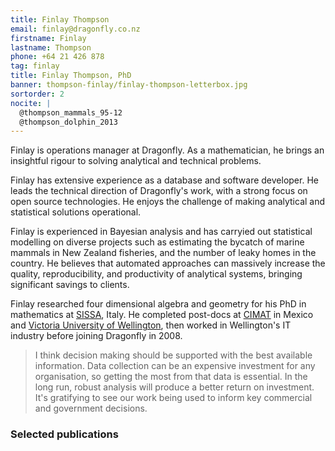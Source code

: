 ```yaml
---
title: Finlay Thompson
email: finlay@dragonfly.co.nz
firstname: Finlay
lastname: Thompson
phone: +64 21 426 878
tag: finlay
title: Finlay Thompson, PhD
banner: thompson-finlay/finlay-thompson-letterbox.jpg
sortorder: 2
nocite: |
  @thompson_mammals_95-12
  @thompson_dolphin_2013
---
```


Finlay is operations manager at Dragonfly. As a mathematician, he brings an insightful rigour
to solving analytical and technical problems.
<!--more-->

Finlay has extensive experience as a database and software developer. He leads 
the technical direction of Dragonfly's work, with a strong focus on open source
technologies. He enjoys the challenge of making analytical and 
statistical solutions operational. 

Finlay is experienced in Bayesian analysis and has carryied out statistical modelling
on diverse projects such as estimating the bycatch of marine mammals in New Zealand fisheries, and
the number of leaky homes in the country. He believes that automated approaches can massively increase the quality, reproducibility, and productivity of analytical systems, 
bringing significant savings to clients. 

Finlay researched four dimensional algebra and geometry for his PhD in 
mathematics at [SISSA](http://sissa.it), Italy. He completed post-docs at [CIMAT](http://www.cimat.mx/) in Mexico 
and [Victoria University of Wellington](http://www.victoria.ac.nz/sms),
then worked in Wellington's IT industry before joining Dragonfly in 2008. 

> I think decision making should be supported with the best available 
information. Data collection can be an expensive
investment for any organisation, so getting the most from that data
is essential. In the long run, robust analysis will produce a better return on
investment. It's gratifying to see our work being used to inform key commercial and
government decisions. 

### Selected publications
